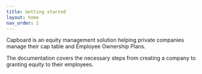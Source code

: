 ```yaml
---
title: Getting started
layout: home
nav_order: 1
---
```


Capboard is an equity management solution helping private companies manage their cap table and Employee Ownership Plans.

The documentation covers the necessary steps from creating a company to granting equity to their employees.